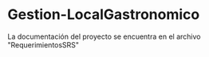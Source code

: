 # Gestion-LocalGastronomico
La documentación del proyecto se encuentra en el archivo "RequerimientosSRS"
